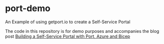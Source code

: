 # port-demo
An Example of using getport.io to create a Self-Service Portal

The code in this repository is for demo purposes and accompanies the blog post [Building a Self-Service Portal with Port, Azure and Bicep](https://codingwithtaz.blog/2024/01/04/building-a-self-service-portal-with-port-azure-and-bicep/)
